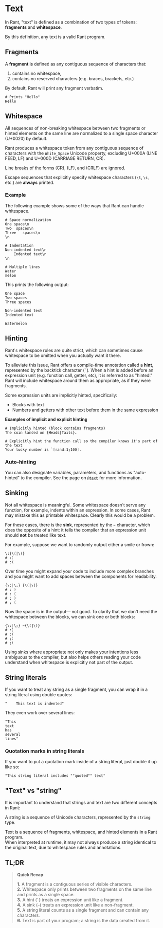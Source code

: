 # Text

In Rant, "text" is defined as a combination of two types of tokens: **fragments** and **whitespace**.

By this definition, any text is a valid Rant program.


## Fragments

A **fragment** is defined as any contiguous sequence of characters that:
1. contains no whitespace,
2. contains no reserved characters (e.g. braces, brackets, etc.)

By default, Rant will print any fragment verbatim.

```rant
# Prints "Hello"
Hello
```


## Whitespace

All sequences of non-breaking whitespace between two fragments or hinted elements on the same line are normalized to a single space character (U+0020) by default.

Rant produces a whitespace token from any contiguous sequence of characters with the `White_Space` Unicode property, 
excluding U+000A (LINE FEED, LF) and U+000D (CARRIAGE RETURN, CR).

Line breaks of the forms (CR), (LF), and (CRLF) are ignored.

Escape sequences that explicitly specify whitespace characters (`\t`, `\s`, etc.) are **always** printed.

### Example

The following example shows some of the ways that Rant can handle whitespace.

```rant
# Space normalization
One space\n
Two  spaces\n
Three   spaces\n
\n

# Indentation
Non-indented text\n
    Indented text\n
\n

# Multiple lines
Water
melon
```

This prints the following output:
```
One space
Two spaces
Three spaces

Non-indented text
Indented text

Watermelon
```


## Hinting

Rant's whitespace rules are quite strict, which can sometimes cause whitespace to be omitted when you actually want it there.

To alleviate this issue, Rant offers a compile-time annotation called a **hint**, represented by the backtick character (<code>`</code>).
When a hint is added before an expression unit (e.g. function call, getter, etc), it is referred to as "hinted." 
Rant will include whitespace around them as appropriate, as if they were fragments.

Some expression units are implicitly hinted, specifically:

* Blocks with text
* Numbers and getters with other text before them in the same expression

**Examples of implicit and explicit hinting**
```rant
# Implicitly hinted (block contains fragments)
The coin landed on {Heads|Tails}.

# Explicitly hint the function call so the compiler knows it's part of the text
Your lucky number is `[rand:1;100].
```

### Auto-hinting

You can also designate variables, parameters, and functions as "auto-hinted" to the compiler.
See the page on [`@text`](/language/keywords/text.md) for more information.


## Sinking

Not all whitespace is meaningful. Some whitespace doesn't serve any function, for example, indents within an expression.
In some cases, Rant may mistake this as printable whitespace. Clearly this would be a problem.

For these cases, there is the **sink**, represented by the `~` character, which does the opposite of a hint: 
it tells the compiler that an expression unit should **not** be treated like text.

For example, suppose we want to randomly output either a smile or frown:
```rant
\:{\(|\)}
# :)
# :(
```

Over time you might expand your code to include more complex branches and you might want to add spaces between the components for readability.

```rant
{\:|\;} {\(|\)}
# : )
# : (
# ; )
# ; (
```

Now the space is in the output&mdash; not good. To clarify that we don't need the whitespace between the blocks, we can sink one or both blocks:

```rant
{\:|\;} ~{\(|\)}
# :)
# :(
# ;)
# ;(
```

Using sinks where appropriate not only makes your intentions less ambiguous to the compiler, 
but also helps others reading your code understand when whitespace is explicitly not part of the output.

## String literals

If you want to treat any string as a single fragment, you can wrap it in a string literal using double quotes:

```rant
"    This text is indented"
```

They even work over several lines:

```rant
"This
text
has
several
lines"
```

### Quotation marks in string literals

If you want to put a quotation mark inside of a string literal, just double it up like so:

```rant
"This string literal includes ""quoted"" text"
```


## "Text" vs "string"

It is important to understand that strings and text are two different concepts in Rant:

A string is a sequence of Unicode characters, represented by the `string` type.

Text is a sequence of fragments, whitespace, and hinted elements in a Rant program.<br/>
When interpreted at runtime, it may not always produce a string identical to the original text, due to whitespace rules and annotations.


## TL;DR

> **Quick Recap**
>
> **1.** A fragment is a contiguous series of visible characters.<br/>
> **2.** Whitespace only prints between two fragments on the same line and prints as a single space.<br/>
> **3.** A hint (<code>\`</code>) treats an expression unit like a fragment.<br/>
> **4.** A sink (`~`) treats an expression unit like a non-fragment.<br/>
> **5.** A string literal counts as a single fragment and can contain any characters.<br/>
> **6.** Text is part of your program; a string is the data created from it.<br/>
